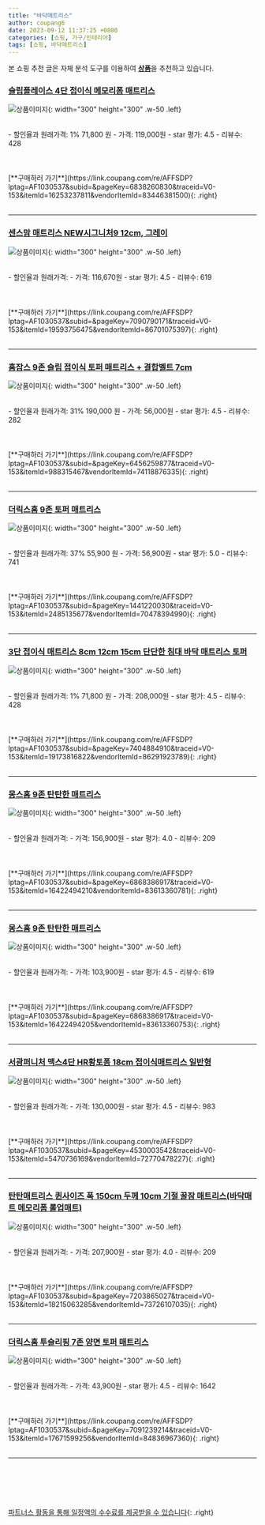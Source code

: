 ```yaml
---
title: "바닥매트리스"
author: coupang6
date: 2023-09-12 11:37:25 +0800
categories: [쇼핑, 가구/인테리어]
tags: [쇼핑, 바닥매트리스]
---
```


본 쇼핑 추천 글은 자체 분석 도구를 이용하여 [**상품**](https://link.coupang.com/a/bao1ui)을 추천하고 있습니다.

### [슬립플레이스 4단 접이식 메모리폼 매트리스](https://link.coupang.com/re/AFFSDP?lptag=AF1030537&subid=&pageKey=6838260830&traceid=V0-153&itemId=16253237811&vendorItemId=83446381500)

![상품이미지](https://thumbnail7.coupangcdn.com/thumbnails/remote/230x230ex/image/retail/images/1919415572982449-ea79c632-3161-46e3-ac56-7f2898aa4c57.jpg){: width="300" height="300" .w-50 .left}


<br>
- 할인율과 원래가격: 1%  71,800   원
- 가격: 119,000원
- star 평가: 4.5
- 리뷰수: 428
<br>
<br>
<br>
<br>
[**구매하러 가기**](https://link.coupang.com/re/AFFSDP?lptag=AF1030537&subid=&pageKey=6838260830&traceid=V0-153&itemId=16253237811&vendorItemId=83446381500){: .right}
<br>
<br>

---

### [센스맘 매트리스 NEW시그니처9 12cm, 그레이](https://link.coupang.com/re/AFFSDP?lptag=AF1030537&subid=&pageKey=7090790171&traceid=V0-153&itemId=19593756475&vendorItemId=86701075397)

![상품이미지](https://thumbnail8.coupangcdn.com/thumbnails/remote/230x230ex/image/vendor_inventory/8a45/c08c9057c725f7c1d7eebc5f357d355b4e51558853bc560399b110ab9eb6.jpg){: width="300" height="300" .w-50 .left}


<br>
- 할인율과 원래가격: 
- 가격: 116,670원
- star 평가: 4.5
- 리뷰수: 619
<br>
<br>
<br>
<br>
[**구매하러 가기**](https://link.coupang.com/re/AFFSDP?lptag=AF1030537&subid=&pageKey=7090790171&traceid=V0-153&itemId=19593756475&vendorItemId=86701075397){: .right}
<br>
<br>

---

### [홈잡스 9존 슬립 접이식 토퍼 매트리스 + 결합벨트 7cm](https://link.coupang.com/re/AFFSDP?lptag=AF1030537&subid=&pageKey=6456259877&traceid=V0-153&itemId=988315467&vendorItemId=74118876335)

![상품이미지](https://thumbnail10.coupangcdn.com/thumbnails/remote/230x230ex/image/retail/images/1281395883249313-3379a8f0-b20e-440b-ae12-a053e05f8785.jpg){: width="300" height="300" .w-50 .left}


<br>
- 할인율과 원래가격: 31%  190,000   원
- 가격: 56,000원
- star 평가: 4.5
- 리뷰수: 282
<br>
<br>
<br>
<br>
[**구매하러 가기**](https://link.coupang.com/re/AFFSDP?lptag=AF1030537&subid=&pageKey=6456259877&traceid=V0-153&itemId=988315467&vendorItemId=74118876335){: .right}
<br>
<br>

---

### [더릭스홈 9존 토퍼 매트리스](https://link.coupang.com/re/AFFSDP?lptag=AF1030537&subid=&pageKey=1441220030&traceid=V0-153&itemId=2485135677&vendorItemId=70478394990)

![상품이미지](https://thumbnail6.coupangcdn.com/thumbnails/remote/230x230ex/image/retail/images/925878850014530-2fdddd64-db17-41cd-92e6-184666fc9ea2.jpg){: width="300" height="300" .w-50 .left}


<br>
- 할인율과 원래가격: 37%  55,900   원
- 가격: 56,900원
- star 평가: 5.0
- 리뷰수: 741
<br>
<br>
<br>
<br>
[**구매하러 가기**](https://link.coupang.com/re/AFFSDP?lptag=AF1030537&subid=&pageKey=1441220030&traceid=V0-153&itemId=2485135677&vendorItemId=70478394990){: .right}
<br>
<br>

---

### [3단 접이식 매트리스 8cm 12cm 15cm 단단한 침대 바닥 매트리스 토퍼](https://link.coupang.com/re/AFFSDP?lptag=AF1030537&subid=&pageKey=7404884910&traceid=V0-153&itemId=19173816822&vendorItemId=86291923789)

![상품이미지](https://thumbnail9.coupangcdn.com/thumbnails/remote/230x230ex/image/vendor_inventory/8e45/09d97f053a5387d2de8afbd9ab9156583a30a3faafb684da8ed5a8500983.jpg){: width="300" height="300" .w-50 .left}


<br>
- 할인율과 원래가격: 1%  71,800   원
- 가격: 208,000원
- star 평가: 4.5
- 리뷰수: 428
<br>
<br>
<br>
<br>
[**구매하러 가기**](https://link.coupang.com/re/AFFSDP?lptag=AF1030537&subid=&pageKey=7404884910&traceid=V0-153&itemId=19173816822&vendorItemId=86291923789){: .right}
<br>
<br>

---

### [몽스홈 9존 탄탄한 매트리스](https://link.coupang.com/re/AFFSDP?lptag=AF1030537&subid=&pageKey=6868386917&traceid=V0-153&itemId=16422494210&vendorItemId=83613360781)

![상품이미지](https://thumbnail9.coupangcdn.com/thumbnails/remote/230x230ex/image/rs_quotation_api/qpthooez/29ea455f711245e384a0b533056cd148.jpg){: width="300" height="300" .w-50 .left}


<br>
- 할인율과 원래가격: 
- 가격: 156,900원
- star 평가: 4.0
- 리뷰수: 209
<br>
<br>
<br>
<br>
[**구매하러 가기**](https://link.coupang.com/re/AFFSDP?lptag=AF1030537&subid=&pageKey=6868386917&traceid=V0-153&itemId=16422494210&vendorItemId=83613360781){: .right}
<br>
<br>

---

### [몽스홈 9존 탄탄한 매트리스](https://link.coupang.com/re/AFFSDP?lptag=AF1030537&subid=&pageKey=6868386917&traceid=V0-153&itemId=16422494205&vendorItemId=83613360753)

![상품이미지](https://thumbnail10.coupangcdn.com/thumbnails/remote/230x230ex/image/rs_quotation_api/fbxqapx6/5877e6eb1eeb45bfb36697e0f8a520ec.jpg){: width="300" height="300" .w-50 .left}


<br>
- 할인율과 원래가격: 
- 가격: 103,900원
- star 평가: 4.5
- 리뷰수: 619
<br>
<br>
<br>
<br>
[**구매하러 가기**](https://link.coupang.com/re/AFFSDP?lptag=AF1030537&subid=&pageKey=6868386917&traceid=V0-153&itemId=16422494205&vendorItemId=83613360753){: .right}
<br>
<br>

---

### [서광퍼니처 맥스4단 HR황토폼 18cm 접이식매트리스 일반형](https://link.coupang.com/re/AFFSDP?lptag=AF1030537&subid=&pageKey=4530003542&traceid=V0-153&itemId=5470736169&vendorItemId=72770478227)

![상품이미지](https://thumbnail6.coupangcdn.com/thumbnails/remote/230x230ex/image/rs_quotation_api/qs1cqrdu/d7912e9380614f1d84fe6869e44bc66d.jpg){: width="300" height="300" .w-50 .left}


<br>
- 할인율과 원래가격: 
- 가격: 130,000원
- star 평가: 4.5
- 리뷰수: 983
<br>
<br>
<br>
<br>
[**구매하러 가기**](https://link.coupang.com/re/AFFSDP?lptag=AF1030537&subid=&pageKey=4530003542&traceid=V0-153&itemId=5470736169&vendorItemId=72770478227){: .right}
<br>
<br>

---

### [탄탄매트리스 퀸사이즈 폭 150cm 두께 10cm 기절 꿀잠 매트리스(바닥매트 메모리폼 롤업매트)](https://link.coupang.com/re/AFFSDP?lptag=AF1030537&subid=&pageKey=7203865027&traceid=V0-153&itemId=18215063285&vendorItemId=73726107035)

![상품이미지](https://thumbnail10.coupangcdn.com/thumbnails/remote/230x230ex/image/vendor_inventory/36f4/a1e08b7831c530543ef6f9496c4cc5768599fa3257414dd8ceea774363ad.png){: width="300" height="300" .w-50 .left}


<br>
- 할인율과 원래가격: 
- 가격: 207,900원
- star 평가: 4.0
- 리뷰수: 209
<br>
<br>
<br>
<br>
[**구매하러 가기**](https://link.coupang.com/re/AFFSDP?lptag=AF1030537&subid=&pageKey=7203865027&traceid=V0-153&itemId=18215063285&vendorItemId=73726107035){: .right}
<br>
<br>

---

### [더릭스홈 투슬리핑 7존 양면 토퍼 매트리스](https://link.coupang.com/re/AFFSDP?lptag=AF1030537&subid=&pageKey=7091239214&traceid=V0-153&itemId=17671599256&vendorItemId=84836967360)

![상품이미지](https://thumbnail8.coupangcdn.com/thumbnails/remote/230x230ex/image/retail/images/636815374789171-e3b3756c-b2dc-4c90-a599-13ba2a42265f.jpg){: width="300" height="300" .w-50 .left}


<br>
- 할인율과 원래가격: 
- 가격: 43,900원
- star 평가: 4.5
- 리뷰수: 1642
<br>
<br>
<br>
<br>
[**구매하러 가기**](https://link.coupang.com/re/AFFSDP?lptag=AF1030537&subid=&pageKey=7091239214&traceid=V0-153&itemId=17671599256&vendorItemId=84836967360){: .right}
<br>
<br>

---
<br><br><br><br><br> [파트너스 활동을 통해 일정액의 수수료를 제공받을 수 있습니다](https://link.coupang.com/a/bao1ui){: .right}